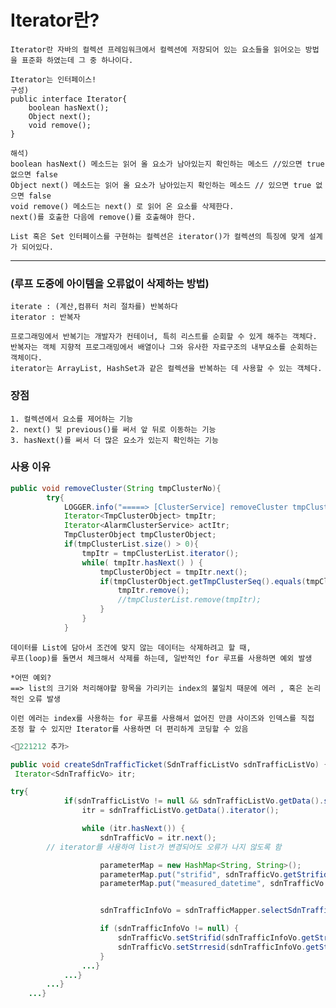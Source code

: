 # Iterator란?

    Iterator란 자바의 컬렉션 프레임워크에서 컬렉션에 저장되어 있는 요소들을 읽어오는 방법을 표준화 하였는데 그 중 하나이다.

    Iterator는 인터페이스!
    구성)
    public interface Iterator{
        boolean hasNext();
        Object next();
        void remove();
    }

    해석)
    boolean hasNext() 메소드는 읽어 올 요소가 남아있는지 확인하는 메소드 //있으면 true 없으면 false
    Object next() 메소드는 읽어 올 요소가 남아있는지 확인하는 메소드 // 있으면 true 없으면 false
    void remove() 메소드는 next() 로 읽어 온 요소를 삭제한다.
    next()를 호출한 다음에 remove()를 호출해야 한다.

    List 혹은 Set 인터페이스를 구현하는 컬렉션은 iterator()가 컬렉션의 특징에 맞게 설계가 되어있다.

---
### (루프 도중에 아이템을 오류없이 삭제하는 방법)
```
iterate : (계산,컴퓨터 처리 절차를) 반복하다
iterator : 반복자

프로그래밍에서 반복기는 개발자가 컨테이너, 특히 리스트를 순회할 수 있게 해주는 객체다.
반복자는 객체 지향적 프로그래밍에서 배열이나 그와 유사한 자료구조의 내부요소를 순회하는 객체이다.
iterator는 ArrayList, HashSet과 같은 컬렉션을 반복하는 데 사용할 수 있는 객체다.
```
### 장점
    1. 컬렉션에서 요소를 제어하는 기능
    2. next() 및 previous()를 써서 앞 뒤로 이동하는 기능
    3. hasNext()를 써서 더 많은 요소가 있는지 확인하는 기능

### 사용 이유
```java
public void removeCluster(String tmpClusterNo){
        try{
            LOGGER.info("=====> [ClusterService] removeCluster tmpClusterObject("+tmpClusterNo+") <=====");
            Iterator<TmpClusterObject> tmpItr;
            Iterator<AlarmClusterService> actItr;
            TmpClusterObject tmpClusterObject;
            if(tmpClusterList.size() > 0){
                tmpItr = tmpClusterList.iterator();
                while( tmpItr.hasNext() ) {
                    tmpClusterObject = tmpItr.next();
                    if(tmpClusterObject.getTmpClusterSeq().equals(tmpClusterNo)){
                        tmpItr.remove();
                        //tmpClusterList.remove(tmpItr);
                    }
                }
            }
```
```
데이터를 List에 담아서 조건에 맞지 않는 데이터는 삭제하려고 할 때,
루프(loop)를 돌면서 체크해서 삭제를 하는데, 일반적인 for 루프를 사용하면 예외 발생

*어떤 예외?
==> list의 크기와 처리해야할 항목을 가리키는 index의 불일치 때문에 에러 , 혹은 논리적인 오류 발생

이런 에러는 index를 사용하는 for 루프를 사용해서 없어진 만큼 사이즈와 인덱스를 직접 조정 할 수 있지만 Iterator를 사용하면 더 편리하게 코딩할 수 있음
```

```java
<📆221212 추가>

public void createSdnTrafficTicket(SdnTrafficListVo sdnTrafficListVo) {
 Iterator<SdnTrafficVo> itr;

try{
            if(sdnTrafficListVo != null && sdnTrafficListVo.getData().size() > 0) {
                itr = sdnTrafficListVo.getData().iterator();

                while (itr.hasNext()) {
                    sdnTrafficVo = itr.next();
        // iterator를 사용하여 list가 변경되어도 오류가 나지 않도록 함

                    parameterMap = new HashMap<String, String>();
                    parameterMap.put("strifid", sdnTrafficVo.getStrifid());
                    parameterMap.put("measured_datetime", sdnTrafficVo.getMeasured_datetime() + "");


                    sdnTrafficInfoVo = sdnTrafficMapper.selectSdnTrafficAlarm(parameterMap);

                    if (sdnTrafficInfoVo != null) {
                        sdnTrafficVo.setStrifid(sdnTrafficInfoVo.getStrifid());
                        sdnTrafficVo.setStrresid(sdnTrafficInfoVo.getStrresid());
                    }
                ...}
            ...}
        ...}
    ...}

```